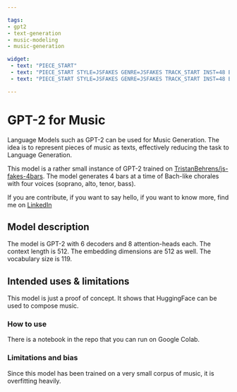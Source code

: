 ```yaml
---

tags:
- gpt2
- text-generation
- music-modeling
- music-generation

widget:
 - text: "PIECE_START"
 - text: "PIECE_START STYLE=JSFAKES GENRE=JSFAKES TRACK_START INST=48 BAR_START NOTE_ON=60"
 - text: "PIECE_START STYLE=JSFAKES GENRE=JSFAKES TRACK_START INST=48 BAR_START NOTE_ON=58"

---
```



# GPT-2 for Music

Language Models such as GPT-2 can be used for Music Generation. The idea is to represent pieces of music as texts, effectively reducing the task to Language Generation.

This model is a rather small instance of GPT-2 trained on [TristanBehrens/js-fakes-4bars](https://huggingface.co/datasets/TristanBehrens/js-fakes-4bars). The model generates 4 bars at a time of Bach-like chorales with four voices (soprano, alto, tenor, bass).

If you are contribute, if you want to say hello, if you want to know more, find me on [LinkedIn](https://www.linkedin.com/in/dr-tristan-behrens-734967a2/)

## Model description

The model is GPT-2 with 6 decoders and 8 attention-heads each. The context length is 512. The embedding dimensions are 512 as well. The vocabulary size is 119.

## Intended uses & limitations

This model is just a proof of concept. It shows that HuggingFace can be used to compose music.

### How to use

There is a notebook in the repo that you can run on Google Colab.

### Limitations and bias

Since this model has been trained on a very small corpus of music, it is overfitting heavily. 